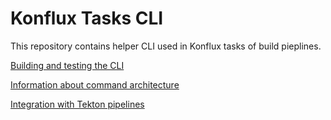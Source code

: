 # Konflux Tasks CLI

This repository contains helper CLI used in Konflux tasks of build pieplines.

[Building and testing the CLI](docs/build-and-test.md)

[Information about command architecture](docs/command.md)

[Integration with Tekton pipelines](docs/tekton.md)
